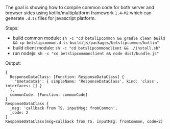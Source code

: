 The goal is showing how to compile common code for both server and browser sides using kotlin/multiplatform framework `1.4-M2` which can generate `.d.ts` files for javascript platform.

Steps:
- build common module: `sh -c "cd betslipcommon && gradle clean build && cp betslipcommon.d.ts build/js/packages/betslipcommon/kotlin"`
- build client module: `sh -c "cd betslipcommonclient && ./install.sh"`
- run nodejs: `sh -c "cd betslipcommonclient && node dist/bundle.js"`

Output:
```
{
  ResponseDataClass: [Function: ResponseDataClass] {
    '$metadata$': { simpleName: 'ResponseDataClass', kind: 'class', interfaces: [] }
  },
  commonCode: [Function: commonCode]
}
ResponseDataClass {
  _msg: 'callback from TS. inputMsg: fromCommon',
  _code: 2
}
ResponseDataClass(msg=callback from TS. inputMsg: fromCommon, code=2)
```